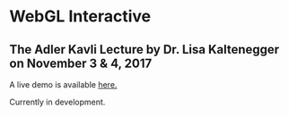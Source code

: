 # WebGL Interactive 

## The Adler Kavli Lecture by  Dr. Lisa Kaltenegger on November 3 & 4, 2017

A live demo is available <a target="_blank" href="http://faculty.wcas.northwestern.edu/aaron-geller/WebGL_test/Adler_Kavli/2017Nov_Exoplanets/"> here. </a> 

Currently in development.
